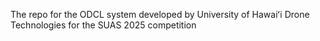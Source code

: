 The repo for the ODCL system developed by University of Hawaiʻi Drone Technologies for the SUAS 2025 competition
